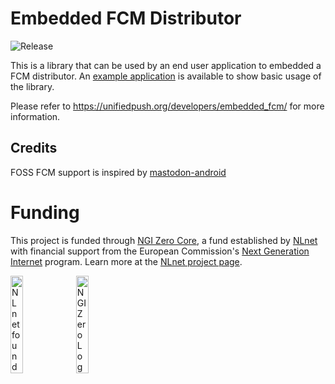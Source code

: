 # Embedded FCM Distributor
![Release](https://jitpack.io/v/UnifiedPush/android-foss_embedded_fcm_distributor.svg)

This is a library that can be used by an end user application to embedded a FCM distributor.
An [example application](https://codeberg.org/UnifiedPush/android-example) is available to show basic usage of the library.

Please refer to <https://unifiedpush.org/developers/embedded_fcm/> for more information.

## Credits
FOSS FCM support is inspired by [mastodon-android](https://github.com/mastodon/mastodon-android)


# Funding

This project is funded through [NGI Zero Core](https://nlnet.nl/core), a fund established by [NLnet](https://nlnet.nl) with financial support from the European Commission's [Next Generation Internet](https://ngi.eu) program. Learn more at the [NLnet project page](https://nlnet.nl/project/UnifiedPush).

[<img src="https://codeberg.org/UnifiedPush/documentation/raw/branch/main/static/img/nlnet_banner.png" alt="NLnet foundation logo" width="20%" />](https://nlnet.nl)
[<img src="https://codeberg.org/UnifiedPush/documentation/raw/branch/main/static/img/NGI0_tag.svg" alt="NGI Zero Logo" width="20%" />](https://nlnet.nl/core)
